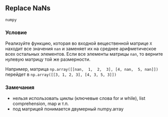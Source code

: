 ## Replace NaNs

`numpy`

### Условие
Реализуйте функцию, которая во входной вещественной матрице ```X``` находит все значения ```nan``` и заменяет их на среднее арифметическое всех остальных элементов. Если все элементы матрицы ```nan```, то верните нулевую матрицу той же размерности.

Например, матрица ```np.array([[nan,  1,  2,  3], [4, nan,  5, nan]])``` перейдет в ```np.array([[3, 1, 2, 3], [4, 3, 5, 3]])```

### Замечания

* нельзя использовать циклы (ключевые слова for и while), list comprehension, map и т.п.
* под матрицей понимается двумерный numpy.array
